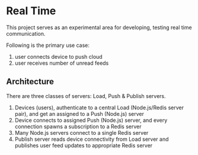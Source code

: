 Real Time
=========
This project serves as an experimental area for developing, testing real time communication.

Following is the primary use case:

1. user connects device to push cloud
1. user receives number of unread feeds

Architecture
------------
There are three classes of servers: Load, Push & Publish servers.

1. Devices (users), authenticate to a central Load (Node.js/Redis server pair), and get an assigned to a Push (Node.js) server
1. Device connects to assigned Push (Node.js) server, and every connection spawns a subscription to a Redis server
1. Many Node.js servers connect to a single Redis server
1. Publish server reads device connectivity from Load server and publishes user feed updates to appropriate Redis server





